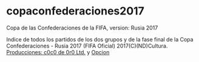 # copaconfederaciones2017

 Copa de las Confederaciones de la FIFA, version: Rusia 2017

Indice de todos los partidos de los dos grupos y de la fase final de la Copa Confederaciones - Rusia 2017 (FIFA Oficial)
2017(C)(ND)Cultura. [Producciones: c0c0 de 0r0 Ltd.](http://c0c0de0r0producciones.tk) y [Opcion](http://noalasador.tk)
